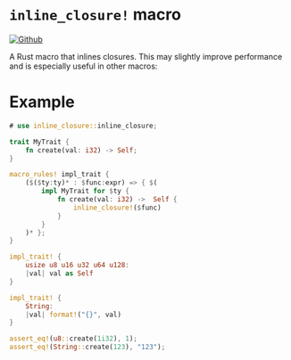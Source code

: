 # `inline_closure!` macro

[![Github](https://img.shields.io/badge/github-Qwox0/inline__closure-blue?style=flat&logo=github)](https://github.com/Qwox0/inline_closure)

A Rust macro that inlines closures. This may slightly improve performance and is especially useful in other macros:

# Example

```rust
# use inline_closure::inline_closure;

trait MyTrait {
    fn create(val: i32) -> Self;
}

macro_rules! impl_trait {
    ($($ty:ty)* : $func:expr) => { $(
        impl MyTrait for $ty {
            fn create(val: i32) ->  Self {
                inline_closure!($func)
            }
        }
    )* };
}

impl_trait! {
    usize u8 u16 u32 u64 u128:
    |val| val as Self
}

impl_trait! {
    String:
    |val| format!("{}", val)
}

assert_eq!(u8::create(1i32), 1);
assert_eq!(String::create(123), "123");
```
